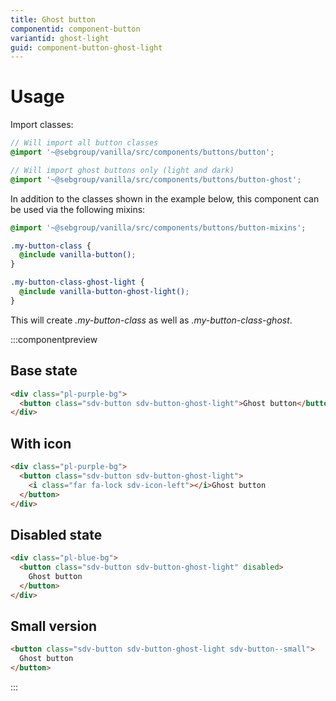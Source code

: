 ```yaml
---
title: Ghost button
componentid: component-button
variantid: ghost-light
guid: component-button-ghost-light
---
```


# Usage

Import classes:

```scss
// Will import all button classes
@import '~@sebgroup/vanilla/src/components/buttons/button';

// Will import ghost buttons only (light and dark)
@import '~@sebgroup/vanilla/src/components/buttons/button-ghost';
```

In addition to the classes shown in the example below, this component can be used via the following mixins:

```scss
@import '~@sebgroup/vanilla/src/components/buttons/button-mixins';

.my-button-class {
  @include vanilla-button();
}

.my-button-class-ghost-light {
  @include vanilla-button-ghost-light();
}
```

This will create <i>.my-button-class</i> as well as <i>.my-button-class-ghost</i>.

:::componentpreview

## Base state

```html
<div class="pl-purple-bg">
  <button class="sdv-button sdv-button-ghost-light">Ghost button</button>
</div>
```

## With icon

```html
<div class="pl-purple-bg">
  <button class="sdv-button sdv-button-ghost-light">
    <i class="far fa-lock sdv-icon-left"></i>Ghost button
  </button>
</div>
```

## Disabled state

```html
<div class="pl-blue-bg">
  <button class="sdv-button sdv-button-ghost-light" disabled>
    Ghost button
  </button>
</div>
```

## Small version

```html
<button class="sdv-button sdv-button-ghost-light sdv-button--small">
  Ghost button
</button>
```

:::
